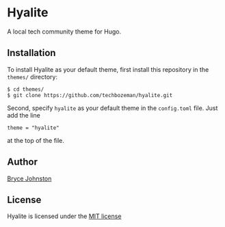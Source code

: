 # Hyalite

A local tech community theme for Hugo.

## Installation

To install Hyalite as your default theme, first install this repository in the `themes/` directory:

    $ cd themes/
    $ git clone https://github.com/techbozeman/hyalite.git

Second, specify `hyalite` as your default theme in the `config.toml` file. Just add the line

    theme = "hyalite"

at the top of the file.

## Author

[Bryce Johnston](https://github.com/beaorn)

## License

Hyalite is licensed under the [MIT license](LICENSE)
